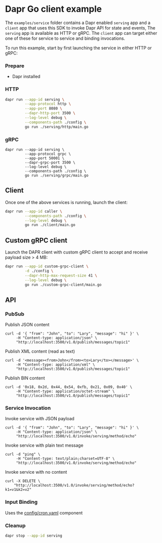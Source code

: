 # Dapr Go client example

The `examples/service` folder contains a Dapr enabled `serving` app and a `client` app that uses this SDK to invoke Dapr
API for state and events, The `serving` app is available as HTTP or gRPC. The `client` app can target either one of
these for service to service and binding invocations.

To run this example, start by first launching the service in either HTTP or gRPC:

### Prepare

- Dapr installed

### HTTP

<!-- STEP
name: Run Subscriber Server
output_match_mode: substring
expected_stdout_lines:
  - "ContentType:text/plain, Verb:POST, QueryString:, hellow"
background: true
sleep: 5
-->

```bash
dapr run --app-id serving \
         --app-protocol http \
         --app-port 8080 \
         --dapr-http-port 3500 \
         --log-level debug \
         --components-path ./config \
         go run ./serving/http/main.go
```

<!-- END_STEP -->

### gRPC

```
dapr run --app-id serving \
         --app-protocol grpc \
         --app-port 50001 \
         --dapr-grpc-port 3500 \
         --log-level debug \
         --components-path ./config \
         go run ./serving/grpc/main.go
```

## Client

Once one of the above services is running, launch the client:

<!-- STEP
name: Run publisher
expected_stdout_lines:
  - '== APP == data published'
  - '== APP == saving data: { "message": "hello" }'
  - '== APP == data saved'
  - '== APP == data retrieved [key:key1 etag:1]: { "message": "hello" }'
  - '== APP == data item saved'
  - '== APP == data deleted'
  - '== APP == service method invoked, response: hellow'
  - '== APP == output binding invoked'
background: true
sleep: 15
-->

```bash
dapr run --app-id caller \
         --components-path ./config \
         --log-level debug \
         go run ./client/main.go
```

<!-- END_STEP -->

## Custom gRPC client

Launch the DAPR client with custom gRPC client to accept and receive payload size > 4 MB:
<!-- STEP
expected_stdout_lines:
✅  You're up and running! Both Dapr and your app logs will appear here.

== APP == Writing large data blob...
== APP == Saved the large data blob...
== APP == Writing to statestore took 1.29516369sGetting data from the large data blob...
== APP == Reading from statestore took 3.735723404s
== APP == Deleting key from statestore took 3.738843037s
== APP == DONE (CTRL+C to Exit)
✅  Exited App successfully
ℹ️  
terminated signal received: shutting down
✅  Exited Dapr successfully
-->

```bash
dapr run --app-id custom-grpc-client \
		 -d ./config \
		 --dapr-http-max-request-size 41 \
		 --log-level debug \
		 go run ./custom-grpc-client/main.go
```

<!-- END_STEP -->

## API

### PubSub

Publish JSON content

```shell
curl -d '{ "from": "John", "to": "Lary", "message": "hi" }' \
     -H "Content-type: application/json" \
     "http://localhost:3500/v1.0/publish/messages/topic1"
```

Publish XML content (read as text)

```shell
curl -d '<message><from>John</from><to>Lary</to></message>' \
     -H "Content-type: application/xml" \
     "http://localhost:3500/v1.0/publish/messages/topic1"
```

Publish BIN content

```shell
curl -d '0x18, 0x2d, 0x44, 0x54, 0xfb, 0x21, 0x09, 0x40' \
     -H "Content-type: application/octet-stream" \
     "http://localhost:3500/v1.0/publish/messages/topic1"
```

### Service Invocation

Invoke service with JSON payload

```shell
curl -d '{ "from": "John", "to": "Lary", "message": "hi" }' \
     -H "Content-type: application/json" \
     "http://localhost:3500/v1.0/invoke/serving/method/echo"
```

Invoke service with plain text message

```shell
curl -d "ping" \
     -H "Content-type: text/plain;charset=UTF-8" \
     "http://localhost:3500/v1.0/invoke/serving/method/echo"
```

Invoke service with no content

```shell
curl -X DELETE \
    "http://localhost:3500/v1.0/invoke/serving/method/echo?k1=v1&k2=v2"
```

### Input Binding

Uses the [config/cron.yaml](config/cron.yaml) component

### Cleanup

<!-- STEP
expected_stdout_lines: 
  - '✅  app stopped successfully: serving'
expected_stderr_lines:
name: Shutdown dapr
-->

```bash
dapr stop --app-id serving
```

<!-- END_STEP -->
